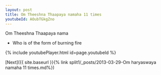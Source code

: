 ```yaml
---
layout: post
title: Om Theeshna Thaapaya namaha 11 times
youtubeId: AOubTGkgZno
---
```

 
 
Om Theeshna Thaapaya nama 
 
 -  Who is of the form of burning fire 
 
  
 
  
 
 
 
 
 
 


{% include youtubePlayer.html id=page.youtubeId %}
 
[Next]({{ site.baseurl }}{% link  split1/_posts/2013-03-29-Om haryaswaya namaha 11 times.md%})
 
